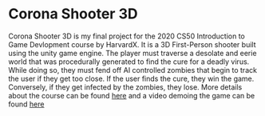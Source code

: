 # Corona Shooter 3D
 
Corona Shooter 3D is my final project for the 2020 CS50 Introduction to Game Devlopment course by HarvardX. It is a 3D First-Person shooter built using the unity game engine. The player must traverse a desolate and eerie world that was procedurally generated to find the cure for a deadly virus. While doing so, they must fend off AI controlled zombies that begin to track the user if they get too close. If the user finds the cure, they win the game. Conversely, if they get infected by the zombies, they lose. More details about the course can be found [here](https://cs50.harvard.edu/games/2018/) and a video demoing the game can be found [here]()  
